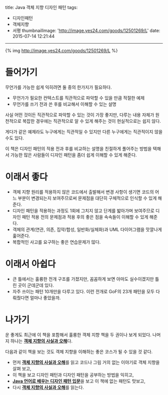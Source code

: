 title: Java 객체 지향 디자인 패턴
tags:
  - 디자인패턴
  - 객체지향
  - 서평
thumbnailImage: 'http://image.yes24.com/goods/12501269/L'
date: 2015-07-14 12:21:44
---

{% img http://image.yes24.com/goods/12501269/L %}

# 들어가기

무언가를 가능한 쉽게 익히려면 둘 중의 한가지가 필요하다.

- 무언가가 필요한 컨텍스트를 직관적으로 파악할 수 있을 만큼 적절한 예제
- 무언가를 쓰기 전과 쓴 후를 비교해서 이해할 수 있는 설명

사실 어떤 것이든 직관적으로 파악할 수 있는 것이 가장 좋지만, 다루는 내용 자체가 원천적으로 복잡한 경우에는 직관적으로 알 수 있게 해주는 것이 현실적으로는 쉽지 않다.

게다가 같은 예제라도 누구에게는 직관적일 수 있지만 다른 누구에게는 직관적이지 않을 수도 있다.

이 책은 디자인 패턴의 적용 전과 후를 비교하는 설명을 친절하게 풀어주는 방법을 택해서 가능한 많은 사람들이 디자인 패턴을 좀더 쉽게 이해할 수 있게 해준다.

# 이래서 좋다

- 객체 지향 원리를 적용하지 않은 코드에서 출발해서 변경 사항이 생기면 코드의 어느 부분이 변경되는지 보여주므로써 문제점을 대단히 구체적으로 인식할 수 있게 해준다.
- 디자인 패턴을 적용하는 과정도 1회에 그치지 않고 단계를 밟아가며 보여주므로 디자인 패턴 적용 전의 문제점과 적용 후의 좋은 점을 속속들이 이해할 수 있게 해준다.
- 객체의 관계(연관, 의존, 집약/합성, 일반화/실체화)과 UML 다이어그램을 맛깔나게 훑어준다.
- 복합적인 사고를 요구하는 좋은 연습문제가 많다.

# 이래서 아쉽다

- 큰 틀에서는 훌륭한 전개 구조를 가졌지만, 꼼꼼하게 보면 아마도 실수이겠지만 틀린 곳이 군데군데 있다.
- 자주 쓰이는 패턴 10개만을 다루고 있다. 이런 전개로 GoF의 23개 패턴을 모두 다뤄줬다면 얼마나 좋았을까.

# 나가기

운 좋게도 최근에 이 책을 포함해서 훌륭한 객체 지향 책을 두 권이나 보게 되었다. 나머지 하나는 [**객체 지향의 사실과 오해**](http://www.yes24.com/24/goods/18249021)다.

다음과 같이 책을 보는 것도 객체 지향을 이해하는 좋은 코스가 될 수 있을 것 같다.

- 먼저 [**객체 지향의 사실과 오해**](http://www.yes24.com/24/goods/18249021)를 읽고 코드나 그림 거의 없는 이야기로 객체 지향을 살펴 보고,
- 이 책을 보고 디자인 패턴과 디자인 패턴을 공부하는 방법을 익히고,
- [**Java 언어로 배우는 디자인 패턴 입문**](http://www.yes24.com/24/Goods/2918928)을 보고 이 책에 없는 패턴도 맛보고,
- 다시 [**객체 지향의 사실과 오해**](http://www.yes24.com/24/goods/18249021)를 읽는다.



